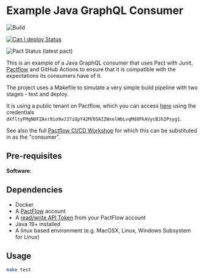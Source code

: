 # Example Java GraphQL Consumer

![Build](https://github.com/pactflow/example-consumer-java-graphql/workflows/Build/badge.svg)

[![Can I deploy Status](https://test.pactflow.io/pacticipants/pactflow-example-consumer-java-graphql/branches/master/latest-version/can-i-deploy/to-environment/production/badge)](https://testdemo.pactflow.io/pacticipants/pactflow-example-consumer-java-graphql)

![Pact Status](https://test.pactflow.io/pacts/provider/pactflow-example-provider-java-graphql/consumer/pactflow-example-consumer-java-graphql/latest/badge.svg) (latest pact)


This is an example of a Java GraphQL consumer that uses Pact with Junit, [Pactflow](https://pactflow.io) and GitHub Actions to ensure that it is compatible with the expectations its consumers have of it.

The project uses a Makefile to simulate a very simple build pipeline with two stages - test and deploy.

It is using a public tenant on Pactflow, which you can access [here](https://test.pactflow.io) using the credentials `dXfltyFMgNOFZAxr8io9wJ37iUpY42M`/`O5AIZWxelWbLvqMd8PkAVycBJh2Psyg1`.

See also the full [Pactflow CI/CD Workshop](https://docs.pactflow.io/docs/workshops/ci-cd) for which this can be substituted in as the "consumer".

## Pre-requisites

**Software**:

## Dependencies

- Docker
- A [PactFlow](https://pactflow.io) account
- A [read/write API Token](https://docs.pactflow.io/#configuring-your-api-token) from your PactFlow account
- Java 19+ installed
- A linux based environment (e.g. MacOSX, Linux, Windows Subsystem for Linux)

## Usage

```sh
make test
```
